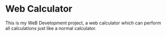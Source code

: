 <h1>Web Calculator</h1>
This is my WeB Development project, a web calculator which can perform all calculations just like a normal calculator.
